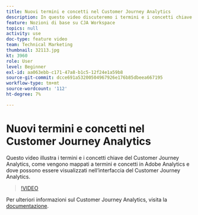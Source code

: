 ```yaml
---
title: Nuovi termini e concetti nel Customer Journey Analytics
description: In questo video discuteremo i termini e i concetti chiave nell’Customer Journey Analytics di Adobe, come vengono mappati a termini e concetti in Adobe Analytics e dove possono essere visualizzati nell’interfaccia di Customer Journey Analytics.
feature: Nozioni di base su CJA Workspace
topics: null
activity: use
doc-type: feature video
team: Technical Marketing
thumbnail: 32113.jpg
kt: 3960
role: User
level: Beginner
exl-id: aa063ebb-c171-47a8-b1c5-12f24e1a59b8
source-git-commit: dcce691a53200504967926e176b85dbeea667195
workflow-type: tm+mt
source-wordcount: '112'
ht-degree: 7%

---
```


# Nuovi termini e concetti nel Customer Journey Analytics

Questo video illustra i termini e i concetti chiave del Customer Journey Analytics, come vengono mappati a termini e concetti in Adobe Analytics e dove possono essere visualizzati nell’interfaccia del Customer Journey Analytics.

>[!VIDEO](https://video.tv.adobe.com/v/32113/?quality=12)

Per ulteriori informazioni sul Customer Journey Analytics, visita la [documentazione](https://docs.adobe.com/content/help/it-IT/analytics-platform/using/cja-landing.html).
